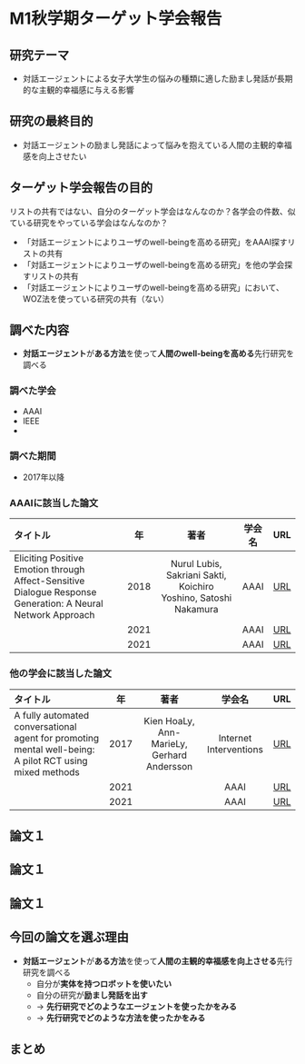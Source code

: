 # M1秋学期ターゲット学会報告
## 研究テーマ
- 対話エージェントによる女子大学生の悩みの種類に適した励まし発話が長期的な主観的幸福感に与える影響

## 研究の最終目的
- 対話エージェントの励まし発話によって悩みを抱えている人間の主観的幸福感を向上させたい

## ターゲット学会報告の目的
リストの共有ではない、自分のターゲット学会はなんなのか？各学会の件数、似ている研究をやっている学会はなんなのか？
- 「対話エージェントによりユーザのwell-beingを高める研究」をAAAI探すリストの共有
- 「対話エージェントによりユーザのwell-beingを高める研究」を他の学会探すリストの共有
- 「対話エージェントによりユーザのwell-beingを高める研究」において、WOZ法を使っている研究の共有（ない）

## 調べた内容
- **対話エージェント**が**ある方法**を使って**人間のwell-beingを高める**先行研究を調べる
### 調べた学会
- AAAI
- IEEE
- 
### 調べた期間
- 2017年以降
### AAAIに該当した論文
|タイトル|年|著者|学会名|URL|
|:---|:---:|:---:|:---:|:---:|
|Eliciting Positive Emotion through Affect-Sensitive Dialogue Response Generation: A Neural Network Approach|2018|Nurul Lubis, Sakriani Sakti, Koichiro Yoshino, Satoshi Nakamura|AAAI|[URL]()|
||2021||AAAI|[URL]()|
||2021||AAAI|[URL]()|

### 他の学会に該当した論文
|タイトル|年|著者|学会名|URL|
|:---|:---:|:---:|:---:|:---:|
|A fully automated conversational agent for promoting mental well-being: A pilot RCT using mixed methods|2017|Kien HoaLy, Ann-MarieLy, Gerhard Andersson|Internet Interventions|[URL]()|
||2021||AAAI|[URL]()|
||2021||AAAI|[URL]()|

## 論文１
## 論文１
## 論文１


## 今回の論文を選ぶ理由
- **対話エージェント**が**ある方法**を使って**人間の主観的幸福感を向上させる**先行研究を調べる
  - 自分が**実体を持つロボットを使いたい**
  - 自分の研究が**励まし発話を出す**
  - → **先行研究でどのようなエージェントを使ったかをみる**
  - → **先行研究でどのような方法を使ったかをみる**



## まとめ
### 
